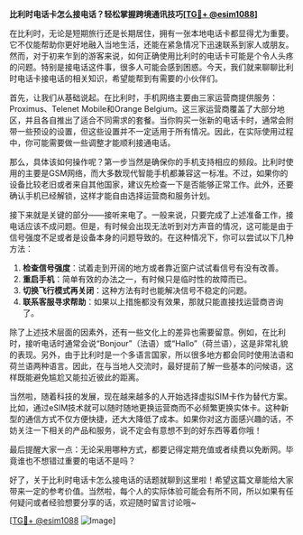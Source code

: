 **比利时电话卡怎么接电话？轻松掌握跨境通讯技巧[[TG💪+ @esim1088](https://t.me/s/esim1088)]**

在比利时，无论是短期旅行还是长期居住，拥有一张本地电话卡都显得尤为重要。它不仅能帮助你更好地融入当地生活，还能在紧急情况下迅速联系到家人或朋友。然而，对于初来乍到的游客来说，如何正确使用比利时的电话卡可能是个令人头疼的问题。特别是接电话这件事，很多人可能会感到困惑。今天，我们就来聊聊比利时电话卡接电话的相关知识，希望能帮到有需要的小伙伴们。

首先，让我们从基础说起。在比利时，手机网络主要由三家运营商提供服务：Proximus、Telenet Mobile和Orange Belgium。这三家运营商覆盖了大部分地区，并且各自推出了适合不同需求的套餐。当你购买一张新的电话卡时，通常会附带一些预设的设置，但这些设置并不一定适用于所有情况。因此，在实际使用过程中，你可能需要做一些调整才能顺利接通电话。

那么，具体该如何操作呢？第一步当然是确保你的手机支持相应的频段。比利时使用的主要是GSM网络，而大多数现代智能手机都兼容这一标准。不过，如果你的设备比较老旧或者来自其他国家，建议先检查一下是否能够正常工作。此外，还要确认手机已经解锁，这样才能自由选择运营商和服务计划。

接下来就是关键的部分——接听来电了。一般来说，只要完成了上述准备工作，接电话应该不成问题。但是，有时候会出现无法听到对方声音的情况，这可能是由于信号强度不足或者是设备本身的问题导致的。在这种情况下，你可以尝试以下几种方法：

1. **检查信号强度**：试着走到开阔的地方或者靠近窗户试试看信号有没有改善。
2. **重启手机**：简单有效的办法之一，有时候只是临时性的故障而已。
3. **切换飞行模式再关闭**：这种方法有时也能解决信号不稳定的问题。
4. **联系客服寻求帮助**：如果以上措施都没有效果，那就只能直接找运营商咨询了。

除了上述技术层面的因素外，还有一些文化上的差异也需要留意。例如，在比利时，接听电话时通常会说“Bonjour”（法语）或“Hallo”（荷兰语），这是非常礼貌的表现。另外，由于比利时是一个多语言国家，所以很多地方都会同时使用法语和荷兰语两种语言。因此，在与当地人交流时，最好提前了解一些基本的问候语，这样既能避免尴尬又能拉近彼此的距离。

当然啦，随着科技的发展，现在越来越多的人开始选择虚拟SIM卡作为替代方案。比如，通过eSIM技术就可以随时随地更换运营商而不必频繁更换实体卡。这种新型的通信方式不仅方便快捷，还大大降低了成本。如果你对这方面感兴趣的话，不妨关注一下相关的产品和服务，说不定会有意想不到的好东西等着你哦！

最后提醒大家一点：无论采用哪种方式，都要记得定期充值或者续费以免断网。毕竟谁也不想错过重要的电话不是吗？

好了，关于比利时电话卡怎么接电话的话题就聊到这里啦！希望这篇文章能给大家带来一定的参考价值。当然啦，每个人的实际体验可能会有所不同，所以如果有任何疑问或者经验想要分享的话，欢迎随时留言讨论哦~

[[TG💪+ @esim1088](https://t.me/s/esim1088) ![Image](https://i.postimg.cc/4NQfJmqS/Snipaste-2025-05-13-00-14-12.png)]